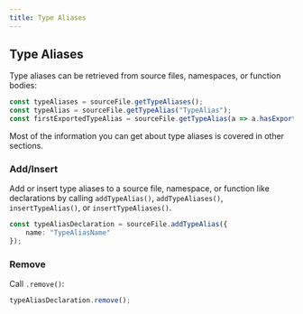 ```yaml
---
title: Type Aliases
---
```


## Type Aliases

Type aliases can be retrieved from source files, namespaces, or function bodies:

```typescript
const typeAliases = sourceFile.getTypeAliases();
const typeAlias = sourceFile.getTypeAlias("TypeAlias");
const firstExportedTypeAlias = sourceFile.getTypeAlias(a => a.hasExportKeyword());
```

Most of the information you can get about type aliases is covered in other sections.

### Add/Insert

Add or insert type aliases to a source file, namespace, or function like declarations by calling `addTypeAlias()`, `addTypeAliases()`, `insertTypeAlias()`, or `insertTypeAliases()`.

```typescript
const typeAliasDeclaration = sourceFile.addTypeAlias({
    name: "TypeAliasName"
});
```

### Remove

Call `.remove()`:

```typescript
typeAliasDeclaration.remove();
```
